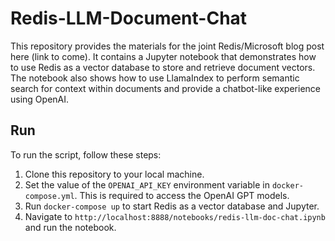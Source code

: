 # Redis-LLM-Document-Chat

This repository provides the materials for the joint Redis/Microsoft blog post here (link to come). It contains a Jupyter notebook that demonstrates how to use Redis as a vector database to store and retrieve document vectors. The notebook also shows how to use LlamaIndex to perform semantic search for context within documents
and provide a chatbot-like experience using OpenAI.


## Run

To run the script, follow these steps:

1. Clone this repository to your local machine.
2. Set the value of the `OPENAI_API_KEY` environment variable in ``docker-compose.yml``. This is required to access the OpenAI GPT models.
3. Run ``docker-compose up`` to start Redis as a vector database and Jupyter.
4. Navigate to ``http://localhost:8888/notebooks/redis-llm-doc-chat.ipynb`` and run the notebook.

